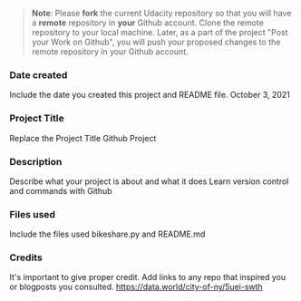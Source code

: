>**Note**: Please **fork** the current Udacity repository so that you will have a **remote** repository in **your** Github account. Clone the remote repository to your local machine. Later, as a part of the project "Post your Work on Github", you will push your proposed changes to the remote repository in your Github account.

### Date created
Include the date you created this project and README file.
October 3, 2021

### Project Title
Replace the Project Title
Github Project 

### Description
Describe what your project is about and what it does
Learn version control and commands with Github 
### Files used
Include the files used
bikeshare.py and README.md
### Credits
It's important to give proper credit. Add links to any repo that inspired you or blogposts you consulted.
https://data.world/city-of-ny/5uei-swth